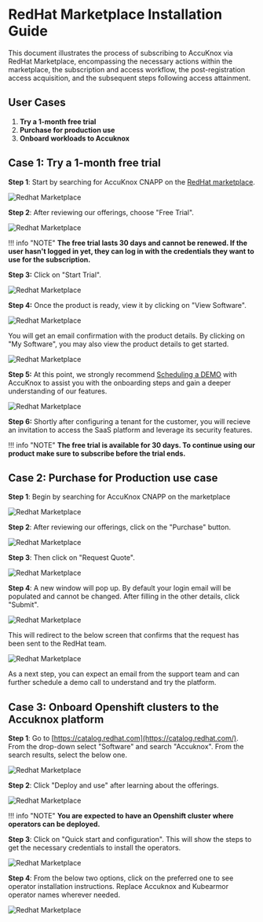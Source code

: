 # RedHat Marketplace Installation Guide

This document illustrates the process of subscribing to AccuKnox via RedHat Marketplace, encompassing the necessary actions within the marketplace, the subscription and access workflow, the post-registration access acquisition, and the subsequent steps following access attainment.

<!-- [Visit Marketplace](https://catalog.redhat.com/software/containers/kubearmor/k9v9d5v2/65c71e9607005e9c8304f237) -->

## User Cases

1. **Try a 1-month free trial**
2. **Purchase for production use**
3. **Onboard workloads to Accuknox**

## Case 1: Try a 1-month free trial

**Step 1**: Start by searching for AccuKnox CNAPP on the [RedHat marketplace](https://swc.saas.ibm.com/en-us/redhat-marketplace).

![Redhat Marketplace](images/redhat-marketplace/image1.png)

**Step 2**: After reviewing our offerings, choose "Free Trial".

![Redhat Marketplace](images/redhat-marketplace/image3.png)

!!! info "NOTE"
    **The free trial lasts 30 days and cannot be renewed. If the user hasn't logged in yet, they can log in with the credentials they want to use for the subscription.**

**Step 3:** Click on "Start Trial".

![Redhat Marketplace](images/redhat-marketplace/image2.png)

**Step 4:** Once the product is ready, view it by clicking on "View Software".

![Redhat Marketplace](images/redhat-marketplace/image5.png)

You will get an email confirmation with the product details. By clicking on "My Software", you may also view the product details to get started.

![Redhat Marketplace](images/redhat-marketplace/image4.png)

**Step 5:** At this point, we strongly recommend [Scheduling a DEMO](https://www.accuknox.com/demo) with AccuKnox to assist you with the onboarding steps and gain a deeper understanding of our features.

![Redhat Marketplace](images/redhat-marketplace/image6.png)

**Step 6:** Shortly after configuring a tenant for the customer, you will recieve an invitation to access the SaaS platform and leverage its security features.

!!! info "NOTE"
    **The free trial is available for 30 days. To continue using our product make sure to subscribe before the trial ends.**

## Case 2: Purchase for Production use case

**Step 1**: Begin by searching for AccuKnox CNAPP on the marketplace

![Redhat Marketplace](images/redhat-marketplace/image1.png)

**Step 2**: After reviewing our offerings, click on the "Purchase" button.

![Redhat Marketplace](images/redhat-marketplace/image8.png)

**Step 3**: Then click on "Request Quote".

![Redhat Marketplace](images/redhat-marketplace/image7.png)

**Step 4**: A new window will pop up. By default your login email will be populated and cannot be changed. After filling in the other details, click "Submit".

![Redhat Marketplace](images/redhat-marketplace/image11.png)

This will redirect to the below screen that confirms that the request has been sent to the RedHat team.

![Redhat Marketplace](images/redhat-marketplace/image9.png)

As a next step, you can expect an email from the support team and can further schedule a demo call to understand and try the platform.

## Case 3: Onboard Openshift clusters to the Accuknox platform

**Step 1**: Go to [https://catalog.redhat.com](https://catalog.redhat.com/). From the drop-down select "Software" and search "Accuknox". From the search results, select the below one.

![Redhat Marketplace](images/redhat-marketplace/image10.png)

**Step 2**: Click "Deploy and use" after learning about the offerings.

![Redhat Marketplace](images/redhat-marketplace/image12.png)

!!! info "NOTE"
    **You are expected to have an Openshift cluster where operators can be deployed.**

**Step 3**: Click on "Quick start and configuration". This will show the steps to get the necessary credentials to install the operators.

![Redhat Marketplace](images/redhat-marketplace/image13.png)

**Step 4**: From the below two options, click on the preferred one to see operator installation instructions. Replace Accuknox and Kubearmor operator names wherever needed.

![Redhat Marketplace](images/redhat-marketplace/image14.png)
